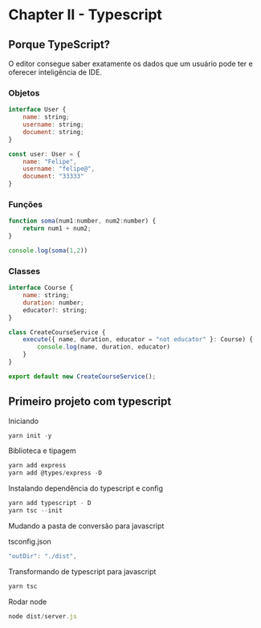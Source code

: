 # Chapter II - Typescript

## Porque TypeScript?

O editor consegue saber exatamente os dados que um usuário pode ter e oferecer inteligência de IDE.

### Objetos

```jsx
interface User {
    name: string;
    username: string;
    document: string;
}

const user: User = {
    name: "Felipe",
    username: "felipe@",
    document: "33333"
}
```

### Funções

```jsx
function soma(num1:number, num2:number) {
    return num1 + num2;
}

console.log(soma(1,2))
```

### Classes

```jsx
interface Course {
    name: string;
    duration: number;
    educator?: string;
}

class CreateCourseService {
    execute({ name, duration, educator = "not educator" }: Course) {
        console.log(name, duration, educator)
    }
}

export default new CreateCourseService();
```

## Primeiro projeto com typescript

Iniciando

```jsx
yarn init -y
```

Biblioteca e tipagem

```jsx
yarn add express
yarn add @types/express -D
```

Instalando dependência do typescript e config

```jsx
yarn add typescript - D
yarn tsc --init
```

Mudando a pasta de conversão para javascript

tsconfig.json

```jsx
"outDir": "./dist",
```

Transformando de typescript para javascript

```jsx
yarn tsc
```

Rodar node

```jsx
node dist/server.js
```